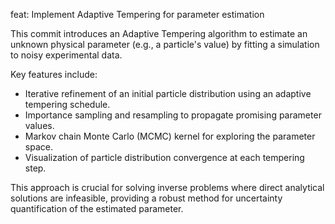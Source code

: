 feat: Implement Adaptive Tempering for parameter estimation

This commit introduces an Adaptive Tempering algorithm to estimate an unknown physical parameter (e.g., a particle's value) by fitting a simulation to noisy experimental data.

Key features include:
- Iterative refinement of an initial particle distribution using an adaptive tempering schedule.
- Importance sampling and resampling to propagate promising parameter values.
- Markov chain Monte Carlo (MCMC) kernel for exploring the parameter space.
- Visualization of particle distribution convergence at each tempering step.

This approach is crucial for solving inverse problems where direct analytical solutions are infeasible, providing a robust method for uncertainty quantification of the estimated parameter.
